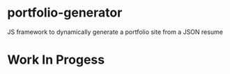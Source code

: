 # portfolio-generator
JS framework to dynamically generate a portfolio site from a JSON resume

# Work In Progess
